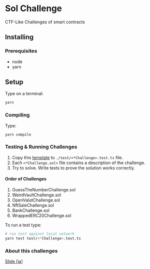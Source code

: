 # Sol Challenge

CTF-Like Challenges of smart contracts

## Installing

### Prerequisites

- node
- yarn

## Setup

Type on a terminal:

```bash
yarn
```

### Compiling

Type:

```bash
yarn compile
```

### Testing & Running Challenges

1. Copy this [template](./test/test.test.ts) to `./test/<*Challenge>.test.ts` file.
2. Each `<*Challenge.sol>` file contains a description of the challenge.
3. Try to solve. Write tests to prove the solution works correctly.

#### Order of Challenges

1. GuessTheNumberChallenge.sol
2. WeirdVaultChallenge.sol
3. OpenValutChallenge.sol
4. NftSaleChallenge.sol
5. BankChallenge.sol
6. WrappedERC20Challenge.sol

To run a test type:

```bash
# run test against local network
yarn test test/<*Challenge>.test.ts
```

### About this challenges

[Slide [ja]](https://docs.google.com/presentation/d/17FKtVC1S29WFnQjq92_SiqGIS6EGuslHsUfuNv-NlXU/edit?usp=sharing)
